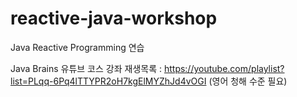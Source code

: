 # reactive-java-workshop
Java Reactive Programming 연습

Java Brains 유튜브 코스 강좌 재생목록 : https://youtube.com/playlist?list=PLqq-6Pq4lTTYPR2oH7kgElMYZhJd4vOGI
(영어 청해 수준 필요)
